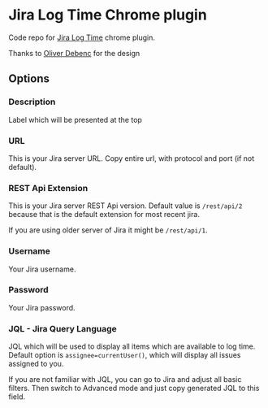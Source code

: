 # Jira Log Time Chrome plugin

Code repo for [Jira Log Time](https://chrome.google.com/webstore/detail/jira-log-time/peboekgeiffcaddndeonkmkledekeegl) chrome plugin.

Thanks to [Oliver Debenc](https://www.linkedin.com/in/oliver-debenc-01821770) for the design

## Options

### Description

Label which will be presented at the top

### URL 

This is your Jira server URL. Copy entire url, with protocol and port (if not default).

### REST Api Extension

This is your Jira server REST Api version. Default value is `/rest/api/2` because that is the default extension for most recent jira. 

If you are using older server of Jira it might be `/rest/api/1`.

### Username

Your Jira username.

### Password

Your Jira password.

### JQL - Jira Query Language

JQL which will be used to display all items which are available to log time. 
Default option is `assignee=currentUser()`, which will display all issues assigned to you. 

If you are not familiar with JQL, you can go to Jira and adjust all basic filters. Then switch to Advanced mode and just copy generated JQL to this field.